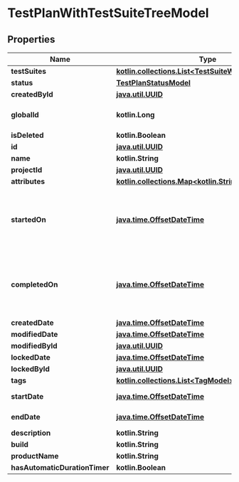 
# TestPlanWithTestSuiteTreeModel

## Properties
| Name | Type | Description | Notes |
| ------------ | ------------- | ------------- | ------------- |
| **testSuites** | [**kotlin.collections.List&lt;TestSuiteWithChildrenModel&gt;**](TestSuiteWithChildrenModel.md) |  |  |
| **status** | [**TestPlanStatusModel**](TestPlanStatusModel.md) |  |  |
| **createdById** | [**java.util.UUID**](java.util.UUID.md) |  |  |
| **globalId** | **kotlin.Long** | Used for search Test plan |  |
| **isDeleted** | **kotlin.Boolean** |  |  |
| **id** | [**java.util.UUID**](java.util.UUID.md) |  |  |
| **name** | **kotlin.String** |  |  |
| **projectId** | [**java.util.UUID**](java.util.UUID.md) |  |  |
| **attributes** | [**kotlin.collections.Map&lt;kotlin.String, kotlin.Any&gt;**](kotlin.Any.md) |  |  |
| **startedOn** | [**java.time.OffsetDateTime**](java.time.OffsetDateTime.md) | Set when test plan is starter (status changed to: In Progress) |  [optional] |
| **completedOn** | [**java.time.OffsetDateTime**](java.time.OffsetDateTime.md) | set when test plan status is completed (status changed to: Completed) |  [optional] |
| **createdDate** | [**java.time.OffsetDateTime**](java.time.OffsetDateTime.md) |  |  [optional] |
| **modifiedDate** | [**java.time.OffsetDateTime**](java.time.OffsetDateTime.md) |  |  [optional] |
| **modifiedById** | [**java.util.UUID**](java.util.UUID.md) |  |  [optional] |
| **lockedDate** | [**java.time.OffsetDateTime**](java.time.OffsetDateTime.md) |  |  [optional] |
| **lockedById** | [**java.util.UUID**](java.util.UUID.md) |  |  [optional] |
| **tags** | [**kotlin.collections.List&lt;TagModel&gt;**](TagModel.md) |  |  [optional] |
| **startDate** | [**java.time.OffsetDateTime**](java.time.OffsetDateTime.md) | Used for analytics |  [optional] |
| **endDate** | [**java.time.OffsetDateTime**](java.time.OffsetDateTime.md) | Used for analytics |  [optional] |
| **description** | **kotlin.String** |  |  [optional] |
| **build** | **kotlin.String** |  |  [optional] |
| **productName** | **kotlin.String** |  |  [optional] |
| **hasAutomaticDurationTimer** | **kotlin.Boolean** |  |  [optional] |



